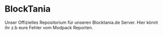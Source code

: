 # BlockTania
Unser Offizielles Repositorium für unseren Blocktania.de Server.  Hier könnt ihr z.b eure Fehler vom Modpack Reporten.
